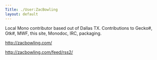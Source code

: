 ```yaml
---
Title: ./User:ZacBowling
layout: default
---
```


Local Mono contributor based out of Dallas TX. Contributions to Gecko\#,
Gtk\#, MWF, this site, Monodoc, IRC, packaging.

<http://zacbowling.com/>

<rss><http://zacbowling.com/feed/rss2/></rss>
